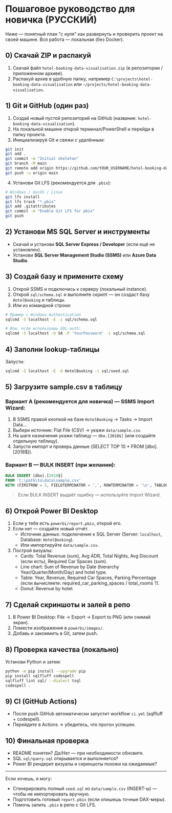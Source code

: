 # Пошаговое руководство для новичка (РУССКИЙ)

Ниже — понятный план "с нуля" как развернуть и проверить проект на своей машине. Вся работа — локальная (без Docker).

## 0) Скачай ZIP и распакуй
1. Скачай файл `hotel-booking-data-visualisation.zip` (в репозитории / приложенном архиве).
2. Распакуй архив в удобную папку, например `C:\projects\hotel-booking-data-visualisation` или `~/projects/hotel-booking-data-visualisation`.

## 1) Git и GitHub (один раз)
1. Создай новый пустой репозиторий на GitHub (название: `hotel-booking-data-visualisation`).
2. На локальной машине открой терминал/PowerShell и перейди в папку проекта.
3. Инициализируй Git и свяжи с удалённым:
```bash
git init
git add .
git commit -m "Initial skeleton"
git branch -M main
git remote add origin https://github.com/YOUR_USERNAME/hotel-booking-data-visualisation.git
git push -u origin main
```
4. Установи Git LFS (рекомендуется для `.pbix`):
```bash
# Windows / macOS / Linux
git lfs install
git lfs track "*.pbix"
git add .gitattributes
git commit -m "Enable Git LFS for pbix"
git push
```

## 2) Установи MS SQL Server и инструменты
- Скачай и установи **SQL Server Express / Developer** (если ещё не установлен).
- Установи **SQL Server Management Studio (SSMS)** или **Azure Data Studio**.

## 3) Создай базу и примените схему
1. Открой SSMS и подключись к серверу (локальный instance).
2. Открой `sql/schema.sql` и выполните скрипт — он создаст базу `HotelBooking` и таблицы.
3. Или из командной строки:
```bash
# Пример с Windows Authentication
sqlcmd -S localhost -E -i sql/schema.sql

# Или, если используешь SQL-auth:
sqlcmd -S localhost -U SA -P 'YourPassword' -i sql/schema.sql
```

## 4) Заполни lookup-таблицы
Запусти:
```bash
sqlcmd -S localhost -E -d HotelBooking -i sql/seed.sql
```

## 5) Загрузите sample.csv в таблицу
### Вариант A (рекомендуется для новичка) — SSMS Import Wizard:
1. В SSMS правой кнопкой на базе `HotelBooking` → Tasks → Import Data...
2. Выбери источник: Flat File (CSV) → укажи `data/sample.csv`.
3. На шаге назначения укажи таблицу — `dbo.[2018$]` (или создайте отдельную таблицу).
4. Запусти импорт и проверь данные (SELECT TOP 10 * FROM [dbo].[2018$]).

### Вариант B — BULK INSERT (при желании):
```sql
BULK INSERT [dbo].[2018$]
FROM 'C:\path\to\data\sample.csv'
WITH (FIRSTROW = 2, FIELDTERMINATOR = ',', ROWTERMINATOR = '\n', TABLOCK);
```
> Если BULK INSERT выдаёт ошибку — используйте Import Wizard.

## 6) Открой Power BI Desktop
1. Если у тебя есть `powerbi/report.pbix`, открой его.
2. Если нет — создайте новый отчёт.
   - Источник данных: подключение к SQL Server (Server: `localhost`, Database: `HotelBooking`).
   - Или импортируйте `data/sample.csv`.
3. Построй визуалы:
   - Cards: Total Revenue (sum), Avg ADR, Total Nights, Avg Discount (если есть), Required Car Spaces (sum).
   - Line chart: Sum of Revenue by Date (hierarchy Year/Quarter/Month/Day) and hotel type.
   - Table: Year, Revenue, Required Car Spaces, Parking Percentage (если вычисляете: required_car_parking_spaces / total_rooms ?).
   - Donut: Revenue by hotel.

## 7) Сделай скриншоты и залей в репо
1. В Power BI Desktop: File → Export → Export to PNG (или снимай экран).
2. Помести изображения в `powerbi/images/`.
3. Добавь и закоммить в Git, затем push.

## 8) Проверка качества (локально)
Установи Python и затем:
```bash
python -m pip install --upgrade pip
pip install sqlfluff codespell
sqlfluff lint sql/ --dialect tsql
codespell .
```

## 9) CI (GitHub Actions)
- После push GitHub автоматически запустит workflow `ci.yml` (sqlfluff + codespell).
- Перейдите в Actions → убедитесь, что прогон успешен.

## 10) Финальная проверка
- README понятен? Да/Нет — при необходимости обновите.
- SQL `sql/query.sql` открывается и выполняется?
- Power BI рендерит визуалы и скриншоты похожи на ожидаемые?

---

Если хочешь, я могу:
- Сгенерировать полный `seed.sql` из `data/sample.csv` (INSERT-ы) — чтобы не импортировать вручную.
- Подготовить готовый `report.pbix` (если опишешь точные DAX-меры).
- Помочь залить `.pbix` в репо с Git LFS.
